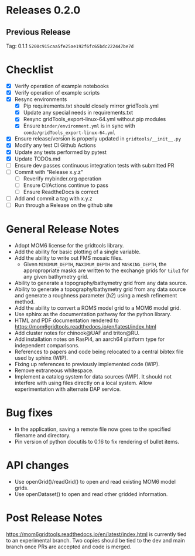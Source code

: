# Releases 0.2.0

## Previous Release

Tag: 0.1.1 `5200c915caa5fe25ae192f6fc65bdc222447be7d`

# Checklist

 - [X] Verify operation of example notebooks
 - [X] Verify operation of example scripts
 - [X] Resync environments
   - [X] Pip requirements.txt should closely mirror gridTools.yml
   - [X] Update any special needs in requirements.txt
   - [X] Resync gridTools_export-linux-64.yml without pip modules
   - [X] Ensure `binder/environment.yml` is in sync
         with `conda/gridTools_export-linux-64.yml`
 - [X] Ensure release/version is properly updated in `gridtools/__init__.py`
 - [X] Modify any test CI Github Actions
 - [X] Update any tests performed by pytest
 - [X] Update TODOs.md
 - [ ] Ensure dev passes continuous integration tests with submitted PR
 - [ ] Commit with "Release x.y.z"
   - [ ] Reverify mybinder.org operation
   - [ ] Ensure CI/Actions continue to pass
   - [ ] Ensure ReadtheDocs is correct
 - [ ] Add and commit a tag with x.y.z
 - [ ] Run through a Release on the github site

# General Release Notes

 - Adopt MOM6 license for the gridtools library.
 - Add the ability for basic plotting of a single variable.
 - Add the ability to write out FMS mosaic files.
   - Given `MINIMUM_DEPTH`, `MAXIMUM_DEPTH` and `MASKING_DEPTH`, the
     appropropriate masks are written to the exchange grids for
     `tile1` for any given bathymetry grid.
 - Ability to generate a topography/bathymetry grid from any
   data source.
 - Ability to generate a topography/bathymetry grid from any
   data source and generate a roughness parameter (h2) using
   a mesh refinement method.
 - Add the ability to convert a ROMS model grid to a MOM6
   model grid.
 - Use sphinx as the documentation pathway for the python
   library.
 - HTML and PDF documentation rendered to
   https://mom6gridtools.readthedocs.io/en/latest/index.html
 - Add cluster notes for chinook@UAF and triton@RU.
 - Add installation notes on RasPi4, an aarch64 platform type for independent comparisons.
 - References to papers and code being relocated to a central bibtex file used by sphinx (WIP).
 - Fixing up references to previously implemented code (WIP).
 - Remove extraneous whitespace.
 - Implement a catalog system for data sources (WIP).  It should not interfere with using
   files directly on a local system.  Allow experimentation with alternate DAP service.

# Bug fixes
 
 - In the application, saving a remote file now goes to
   the specified filename and directory.
 - Pin version of python docutils to 0.16 to fix rendering
   of bullet items.

# API changes

 - Use openGrid()/readGrid() to open and read existing MOM6 model grids.
 - Use openDataset() to open and read other gridded information.

# Post Release Notes

https://mom6gridtools.readthedocs.io/en/latest/index.html is currently tied to an
experimental branch.  Two copies should be tied to the dev and main branch once
PRs are accepted and code is merged.
